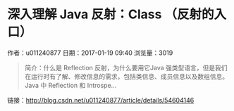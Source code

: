 #  深入理解 Java 反射：Class （反射的入口）
作者：u011240877
日期：2017-01-19 09:40
浏览量：3019
> 简介：什么是 Reflection 反射，为什么要用它Java 强类型语言，但是我们在运行时有了解、修改信息的需求，包括类信息、成员信息以及数组信息。Java 中 Reflection 和 Introspe...

 链接：http://blog.csdn.net/u011240877/article/details/54604146
